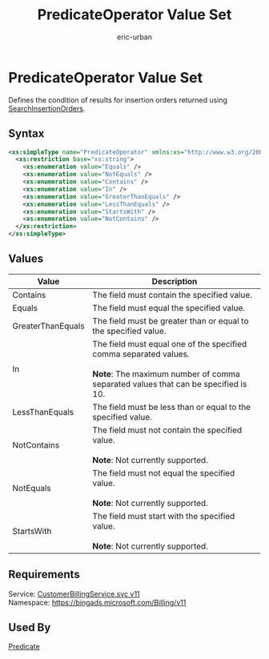 ﻿---
title: PredicateOperator Value Set
ms.service: bing-ads-customer-billing-service
ms.topic: article
author: eric-urban
ms.author: eur
description: Defines the condition of results for insertion orders returned using [SearchInsertionOrders](../customer-billing-service/searchinsertionorders.md).
---
# PredicateOperator Value Set
Defines the condition of results for insertion orders returned using [SearchInsertionOrders](../customer-billing-service/searchinsertionorders.md).

## Syntax
```xml
<xs:simpleType name="PredicateOperator" xmlns:xs="http://www.w3.org/2001/XMLSchema">
  <xs:restriction base="xs:string">
    <xs:enumeration value="Equals" />
    <xs:enumeration value="NotEquals" />
    <xs:enumeration value="Contains" />
    <xs:enumeration value="In" />
    <xs:enumeration value="GreaterThanEquals" />
    <xs:enumeration value="LessThanEquals" />
    <xs:enumeration value="StartsWith" />
    <xs:enumeration value="NotContains" />
  </xs:restriction>
</xs:simpleType>
```

## <a name="values"></a>Values

|Value|Description|
|-----------|---------------|
|<a name="contains"></a>Contains|The field must contain the specified value.|
|<a name="equals"></a>Equals|The field must equal the specified value.|
|<a name="greaterthanequals"></a>GreaterThanEquals|The field must be greater than or equal to the specified value.|
|<a name="in"></a>In|The field must equal one of the specified comma separated values.<br /><br />**Note**: The maximum number of comma separated values that can be specified is 10.|
|<a name="lessthanequals"></a>LessThanEquals|The field must be less than or equal to the specified value.|
|<a name="notcontains"></a>NotContains|The field must not contain the specified value.<br /><br />**Note**: Not currently supported.|
|<a name="notequals"></a>NotEquals|The field must not equal the specified value.<br /><br />**Note**: Not currently supported.|
|<a name="startswith"></a>StartsWith|The field must start with the specified value.<br /><br />**Note**: Not currently supported.|

## Requirements
Service: [CustomerBillingService.svc v11](https://clientcenter.api.bingads.microsoft.com/Api/Billing/v11/CustomerBillingService.svc)  
Namespace: https://bingads.microsoft.com/Billing/v11  

## Used By
[Predicate](predicate.md)  
